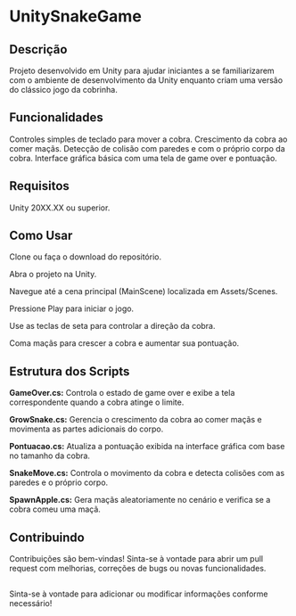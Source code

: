 # UnitySnakeGame

## Descrição
Projeto desenvolvido em Unity para ajudar iniciantes a se familiarizarem com o ambiente de desenvolvimento da Unity enquanto criam uma versão do clássico jogo da cobrinha.

## Funcionalidades
Controles simples de teclado para mover a cobra.
Crescimento da cobra ao comer maçãs.
Detecção de colisão com paredes e com o próprio corpo da cobra.
Interface gráfica básica com uma tela de game over e pontuação.

## Requisitos
Unity 20XX.XX ou superior.

## Como Usar
Clone ou faça o download do repositório.

Abra o projeto na Unity.

Navegue até a cena principal (MainScene) localizada em Assets/Scenes.

Pressione Play para iniciar o jogo.

Use as teclas de seta para controlar a direção da cobra.

Coma maçãs para crescer a cobra e aumentar sua pontuação.

## Estrutura dos Scripts
**GameOver.cs:** Controla o estado de game over e exibe a tela correspondente quando a cobra atinge o limite.

**GrowSnake.cs:** Gerencia o crescimento da cobra ao comer maçãs e movimenta as partes adicionais do corpo.

**Pontuacao.cs:** Atualiza a pontuação exibida na interface gráfica com base no tamanho da cobra.

**SnakeMove.cs:** Controla o movimento da cobra e detecta colisões com as paredes e o próprio corpo.

**SpawnApple.cs:** Gera maçãs aleatoriamente no cenário e verifica se a cobra comeu uma maçã.

## Contribuindo
Contribuições são bem-vindas! Sinta-se à vontade para abrir um pull request com melhorias, correções de bugs ou novas funcionalidades.

##

Sinta-se à vontade para adicionar ou modificar informações conforme necessário!
